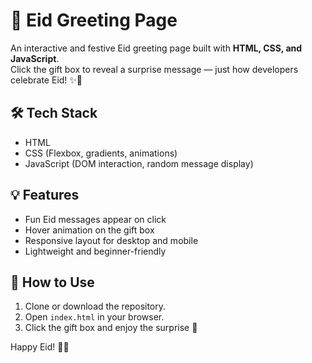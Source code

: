 # 🎉 Eid Greeting Page
An interactive and festive Eid greeting page built with **HTML, CSS, and JavaScript**.  
Click the gift box to reveal a surprise message — just how developers celebrate Eid! ✨🐑

## 🛠️ Tech Stack
- HTML  
- CSS (Flexbox, gradients, animations)  
- JavaScript (DOM interaction, random message display)

## 💡 Features
- Fun Eid messages appear on click  
- Hover animation on the gift box  
- Responsive layout for desktop and mobile  
- Lightweight and beginner-friendly

## 📁 How to Use
1. Clone or download the repository.
2. Open `index.html` in your browser.
3. Click the gift box and enjoy the surprise 🎁

Happy Eid! 🌙🎈
